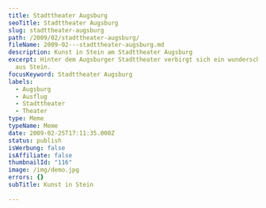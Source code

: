 ```yaml
---
title: Stadttheater Augsburg
seoTitle: Stadttheater Augsburg
slug: stadttheater-augsburg
path: /2009/02/stadttheater-augsburg/
fileName: 2009-02---stadttheater-augsburg.md
description: Kunst in Stein am Stadttheater Augsburg
excerpt: Hinter dem Augsburger Stadttheater verbirgt sich ein wunderschönes Bild
  aus Stein.
focusKeyword: Stadttheater Augsburg
labels:
  - Augsburg
  - Ausflug
  - Stadttheater
  - Theater
type: Meme
typeName: Meme
date: 2009-02-25T17:11:35.000Z
status: publish
isWerbung: false
isAffiliate: false
thumbnailId: "116"
image: /img/demo.jpg
errors: {}
subTitle: Kunst in Stein
  
---
```



  